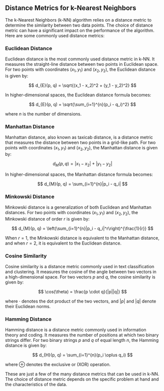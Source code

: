 ## Distance Metrics for k-Nearest Neighbors

The k-Nearest Neighbors (k-NN) algorithm relies on a distance metric to determine the similarity between two data points. The choice of distance metric can have a significant impact on the performance of the algorithm. Here are some commonly used distance metrics:

### Euclidean Distance
Euclidean distance is the most commonly used distance metric in k-NN. It measures the straight-line distance between two points in Euclidean space. For two points with coordinates $(x_1, y_1)$ and $(x_2, y_2)$, the Euclidean distance is given by:


$$ d_{E}(p, q) = \sqrt{(x_1 - x_2)^2 + (y_1 - y_2)^2} $$

In higher-dimensional spaces, the Euclidean distance formula becomes:

$$ d_{E}(p, q) = \sqrt{\sum_{i=1}^{n}(p_i - q_i)^2} $$

where $n$ is the number of dimensions.


### Manhattan Distance
Manhattan distance, also known as taxicab distance, is a distance metric that measures the distance between two points in a grid-like path. For two points with coordinates $(x_1, y_1)$ and $(x_2, y_2)$, the Manhattan distance is given by:

$$ d_{M}(p, q) = |x_1 - x_2| + |y_1 - y_2| $$

In higher-dimensional spaces, the Manhattan distance formula becomes:

$$ d_{M}(p, q) = \sum_{i=1}^{n}|p_i - q_i| $$


### Minkowski Distance
Minkowski distance is a generalization of both Euclidean and Manhattan distances. For two points with coordinates $(x_1, y_1)$ and $(x_2, y_2)$, the Minkowski distance of order $r$ is given by:

$$ d_{M}(p, q) = \left(\sum_{i=1}^{n}|p_i - q_i|^r\right)^{\frac{1}{r}} $$

When $r=1$, the Minkowski distance is equivalent to the Manhattan distance, and when $r=2$, it is equivalent to the Euclidean distance.

### Cosine Similarity
Cosine similarity is a distance metric commonly used in text classification and clustering. It measures the cosine of the angle between two vectors in a high-dimensional space. For two vectors $p$ and $q$, the cosine similarity is given by:

$$ \cos(\theta) = \frac{p \cdot q}{|p||q|} $$

where $\cdot$ denotes the dot product of the two vectors, and $|p|$ and $|q|$ denote their Euclidean norms.

### Hamming Distance
Hamming distance is a distance metric commonly used in information theory and coding. It measures the number of positions at which two binary strings differ. For two binary strings $p$ and $q$ of equal length $n$, the Hamming distance is given by:

$$ d_{H}(p, q) = \sum_{i=1}^{n}(p_i \oplus q_i) $$

where $\oplus$ denotes the exclusive or (XOR) operation.

These are just a few of the many distance metrics that can be used in k-NN. The choice of distance metric depends on the specific problem at hand and the characteristics of the data.